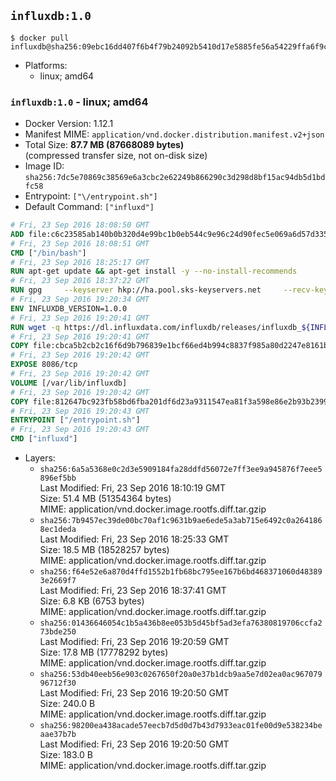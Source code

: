 ## `influxdb:1.0`

```console
$ docker pull influxdb@sha256:09ebc16dd407f6b4f79b24092b5410d17e5885fe56a54229ffa6f9c02b46190c
```

-	Platforms:
	-	linux; amd64

### `influxdb:1.0` - linux; amd64

-	Docker Version: 1.12.1
-	Manifest MIME: `application/vnd.docker.distribution.manifest.v2+json`
-	Total Size: **87.7 MB (87668089 bytes)**  
	(compressed transfer size, not on-disk size)
-	Image ID: `sha256:7dc5e70869c38569e6a3cbc2e62249b866290c3d298d8bf15ac94db5d1bdfc58`
-	Entrypoint: `["\/entrypoint.sh"]`
-	Default Command: `["influxd"]`

```dockerfile
# Fri, 23 Sep 2016 18:08:50 GMT
ADD file:c6c23585ab140b0b320d4e99bc1b0eb544c9e96c24d90fec5e069a6d57d335ca in / 
# Fri, 23 Sep 2016 18:08:51 GMT
CMD ["/bin/bash"]
# Fri, 23 Sep 2016 18:25:17 GMT
RUN apt-get update && apt-get install -y --no-install-recommends 		ca-certificates 		curl 		wget 	&& rm -rf /var/lib/apt/lists/*
# Fri, 23 Sep 2016 18:37:22 GMT
RUN gpg     --keyserver hkp://ha.pool.sks-keyservers.net     --recv-keys 05CE15085FC09D18E99EFB22684A14CF2582E0C5
# Fri, 23 Sep 2016 19:20:34 GMT
ENV INFLUXDB_VERSION=1.0.0
# Fri, 23 Sep 2016 19:20:41 GMT
RUN wget -q https://dl.influxdata.com/influxdb/releases/influxdb_${INFLUXDB_VERSION}_amd64.deb.asc &&     wget -q https://dl.influxdata.com/influxdb/releases/influxdb_${INFLUXDB_VERSION}_amd64.deb &&     gpg --batch --verify influxdb_${INFLUXDB_VERSION}_amd64.deb.asc influxdb_${INFLUXDB_VERSION}_amd64.deb &&     dpkg -i influxdb_${INFLUXDB_VERSION}_amd64.deb &&     rm -f influxdb_${INFLUXDB_VERSION}_amd64.deb*
# Fri, 23 Sep 2016 19:20:41 GMT
COPY file:cbca5b2cb2c16f6d9b796839e1bcf66ed4b994c8837f985a80d2247e8161bcc7 in /etc/influxdb/influxdb.conf 
# Fri, 23 Sep 2016 19:20:42 GMT
EXPOSE 8086/tcp
# Fri, 23 Sep 2016 19:20:42 GMT
VOLUME [/var/lib/influxdb]
# Fri, 23 Sep 2016 19:20:42 GMT
COPY file:812647bc923fb58bd6fba201df6d23a9311547ea81f3a598e86e2b93b2399169 in /entrypoint.sh 
# Fri, 23 Sep 2016 19:20:43 GMT
ENTRYPOINT ["/entrypoint.sh"]
# Fri, 23 Sep 2016 19:20:43 GMT
CMD ["influxd"]
```

-	Layers:
	-	`sha256:6a5a5368e0c2d3e5909184fa28ddfd56072e7ff3ee9a945876f7eee5896ef5bb`  
		Last Modified: Fri, 23 Sep 2016 18:10:19 GMT  
		Size: 51.4 MB (51354364 bytes)  
		MIME: application/vnd.docker.image.rootfs.diff.tar.gzip
	-	`sha256:7b9457ec39de00bc70af1c9631b9ae6ede5a3ab715e6492c0a2641868ec1deda`  
		Last Modified: Fri, 23 Sep 2016 18:25:33 GMT  
		Size: 18.5 MB (18528257 bytes)  
		MIME: application/vnd.docker.image.rootfs.diff.tar.gzip
	-	`sha256:f64e52e6a870d4ffd1552b1fb68bc795ee167b6bd468371060d483893e2669f7`  
		Last Modified: Fri, 23 Sep 2016 18:37:41 GMT  
		Size: 6.8 KB (6753 bytes)  
		MIME: application/vnd.docker.image.rootfs.diff.tar.gzip
	-	`sha256:01436646054c1b5a436b8ee053b5d45bf5ad3efa76380819706ccfa273bde250`  
		Last Modified: Fri, 23 Sep 2016 19:20:59 GMT  
		Size: 17.8 MB (17778292 bytes)  
		MIME: application/vnd.docker.image.rootfs.diff.tar.gzip
	-	`sha256:53db40eeb56e903c0267650f20a0e37b1dcb9aa5e7d02ea0ac96707996712f30`  
		Last Modified: Fri, 23 Sep 2016 19:20:50 GMT  
		Size: 240.0 B  
		MIME: application/vnd.docker.image.rootfs.diff.tar.gzip
	-	`sha256:98200ea438acade57eecb7d5d0d7b43d7933eac01fe00d9e538234beaae37b7b`  
		Last Modified: Fri, 23 Sep 2016 19:20:50 GMT  
		Size: 183.0 B  
		MIME: application/vnd.docker.image.rootfs.diff.tar.gzip
